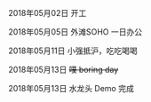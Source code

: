 2018年05月02日
开工

2018年05月05日
外滩SOHO 一日办公

2018年05月11日
小强抵沪，吃吃喝喝

2018年05月13日
~~噗 boring day~~

2018年05月13日
水龙头 Demo 完成

